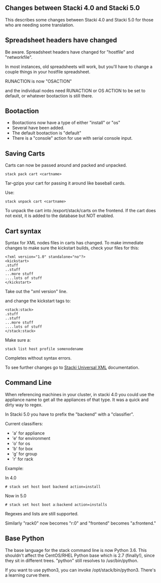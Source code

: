 ## Changes between Stacki 4.0 and Stacki 5.0

This describes some changes between Stacki 4.0 and Stacki 5.0 for those who are needing some translation.

## Spreadsheet headers have changed

Be aware. Spreadsheet headers have changed for "hostfile" and "networkfile".

In most instances, old spreadsheets will work, but you'll have to change a couple things in your hostfile spreadsheet.

RUNACTION is now "OSACTION"

and the individual nodes need RUNACTION or OS ACTION to be set to default, or whatever bootaction is still there.

## Bootaction

* Bootactions now have a type of either "install" or "os"
* Several have been added.
* The default bootaction is "default"
* There is a "console" action for use with serial console input.

## Saving Carts

Carts can now be passed around and packed and unpacked.

```
stack pack cart <cartname>
```

Tar-gzips your cart for passing it around like baseball cards.

Use:

```
stack unpack cart <cartname>
```

To unpack the cart into /export/stack/carts on the frontend. If the cart does not exist, it is added to the database but NOT enabled.

## Cart syntax

Syntax for XML nodes files in carts has changed. To make immediate changes to make sure the kickstart builds, check your files for this:

```
<?xml version="1.0" standalone="no"?>
<kickstart>
.stuff
..stuff
...more stuff
....lots of stuff
</kickstart>
```

Take out the "xml version" line.

and change the kickstart tags to:

```
<stack:stack>
.stuff
..stuff
...more stuff
....lots of stuff
</stack:stack>
```

Make sure a:

```
stack list host profile somenodename
```

Completes without syntax errors.

To see further changes go to [Stacki Universal XML](SUX) documentation.

## Command Line

When referencing machines in your cluster, in stacki 4.0 you could use the appliance name to get all the appliances of that type. It was a quick and dirty way to regex.

In Stacki 5.0 you have to prefix the "backend" with a "classifier".

Current classifiers:
* 'a' for appliance
* 'e' for environment
* 'o' for os
* 'b' for box
* 'g' for group
* 'r' for rack

Example:

In 4.0
```
# stack set host boot backend action=install
```

Now in 5.0
```
# stack set host boot a:backend action=installs
```

Regexes and lists are still supported.

Similarly "rack0" now becomes "r:0" and "frontend" becomes "a:frontend."

## Base Python

The base language for the stack command line is now Python 3.6. This shouldn't affect the CentOS/RHEL Python base which is 2.7 (finally!), since they sit in different trees. "python" still resolves to /usr/bin/python.

If you want to use python3, you can invoke /opt/stack/bin/python3. There's a learning curve there.
